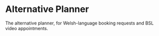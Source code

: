 # Alternative Planner

The alternative planner, for Welsh-language booking requests and BSL video
appointments.

